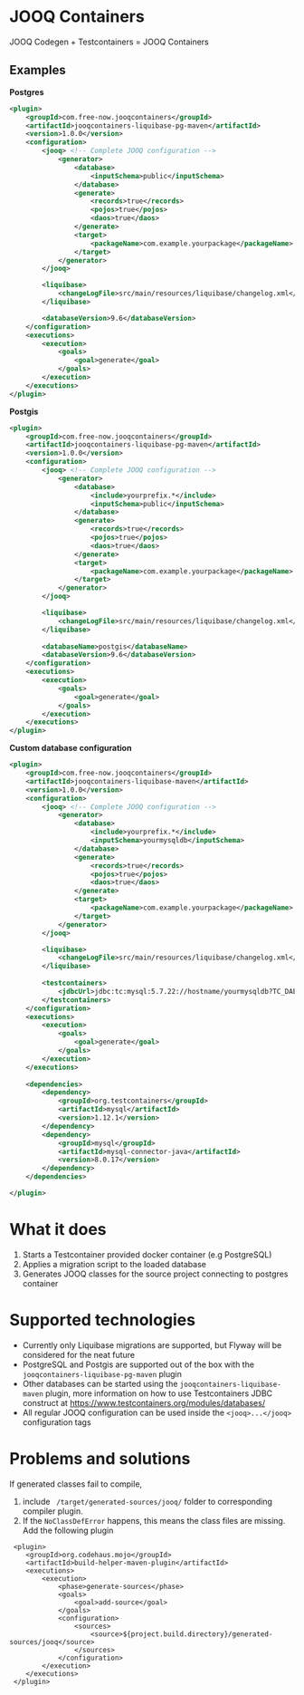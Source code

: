 # JOOQ Containers

JOOQ Codegen + Testcontainers = JOOQ Containers

## Examples

**Postgres**

```xml
<plugin>
    <groupId>com.free-now.jooqcontainers</groupId>
    <artifactId>jooqcontainers-liquibase-pg-maven</artifactId>
    <version>1.0.0</version>
    <configuration>
        <jooq> <!-- Complete JOOQ configuration -->
            <generator>
                <database>
                    <inputSchema>public</inputSchema>
                </database>
                <generate>
                    <records>true</records>
                    <pojos>true</pojos>
                    <daos>true</daos>
                </generate>
                <target>
                    <packageName>com.example.yourpackage</packageName>
                </target>
            </generator>
        </jooq>

        <liquibase>
            <changeLogFile>src/main/resources/liquibase/changelog.xml</changeLogFile>
        </liquibase>

        <databaseVersion>9.6</databaseVersion>
    </configuration>
    <executions>
        <execution>
            <goals>
                <goal>generate</goal>
            </goals>
        </execution>
    </executions>
</plugin>
 ```

**Postgis**
```xml
<plugin>
    <groupId>com.free-now.jooqcontainers</groupId>
    <artifactId>jooqcontainers-liquibase-pg-maven</artifactId>
    <version>1.0.0</version>
    <configuration>
        <jooq> <!-- Complete JOOQ configuration -->
            <generator>
                <database>
                    <include>yourprefix.*</include>
                    <inputSchema>public</inputSchema>
                </database>
                <generate>
                    <records>true</records>
                    <pojos>true</pojos>
                    <daos>true</daos>
                </generate>
                <target>
                    <packageName>com.example.yourpackage</packageName>
                </target>
            </generator>
        </jooq>

        <liquibase>
            <changeLogFile>src/main/resources/liquibase/changelog.xml</changeLogFile>
        </liquibase>
        
        <databaseName>postgis</databaseName>
        <databaseVersion>9.6</databaseVersion>
    </configuration>
    <executions>
        <execution>
            <goals>
                <goal>generate</goal>
            </goals>
        </execution>
    </executions>
</plugin>
 ```  

**Custom database configuration**
```xml
<plugin>
    <groupId>com.free-now.jooqcontainers</groupId>
    <artifactId>jooqcontainers-liquibase-maven</artifactId>
    <version>1.0.0</version>
    <configuration>
        <jooq> <!-- Complete JOOQ configuration -->
            <generator>
                <database>
                    <include>yourprefix.*</include>
                    <inputSchema>yourmysqldb</inputSchema>
                </database>
                <generate>
                    <records>true</records>
                    <pojos>true</pojos>
                    <daos>true</daos>
                </generate>
                <target>
                    <packageName>com.example.yourpackage</packageName>
                </target>
            </generator>
        </jooq>

        <liquibase>
            <changeLogFile>src/main/resources/liquibase/changelog.xml</changeLogFile>
        </liquibase>
        
        <testcontainers>
            <jdbcUrl>jdbc:tc:mysql:5.7.22://hostname/yourmysqldb?TC_DAEMON=true</jdbcUrl>
        </testcontainers>
    </configuration>
    <executions>
        <execution>
            <goals>
                <goal>generate</goal>
            </goals>
        </execution>
    </executions>
    
    <dependencies>
        <dependency>
            <groupId>org.testcontainers</groupId>
            <artifactId>mysql</artifactId>
            <version>1.12.1</version>
        </dependency>
        <dependency>
            <groupId>mysql</groupId>
            <artifactId>mysql-connector-java</artifactId>
            <version>8.0.17</version>
        </dependency>
    </dependencies>

</plugin>
 ```  

# What it does

1. Starts a Testcontainer provided docker container (e.g PostgreSQL)
2. Applies a migration script to the loaded database
3. Generates JOOQ classes for the source project connecting to postgres container

# Supported technologies

* Currently only Liquibase migrations are supported, but Flyway will be considered for the neat future
* PostgreSQL and Postgis are supported out of the box with the `jooqcontainers-liquibase-pg-maven` plugin
* Other databases can be started using the `jooqcontainers-liquibase-maven` plugin, more information on how to use
 Testcontainers JDBC construct at https://www.testcontainers.org/modules/databases/
* All regular JOOQ configuration can be used inside the `<jooq>...</jooq>` configuration tags 

# Problems and solutions

If generated classes fail to compile, 
1. include ` /target/generated-sources/jooq/` folder to corresponding compiler plugin.
2. If the `NoClassDefError` happens, this means the class files are missing. Add the following plugin
```
 <plugin>
    <groupId>org.codehaus.mojo</groupId>
    <artifactId>build-helper-maven-plugin</artifactId>
    <executions>
        <execution>
            <phase>generate-sources</phase>
            <goals>
                <goal>add-source</goal>
            </goals>
            <configuration>
                <sources>
                    <source>${project.build.directory}/generated-sources/jooq</source>
                </sources>
            </configuration>
        </execution>
    </executions>
 </plugin>
```
